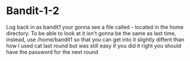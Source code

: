# Bandit-1-2
Log back in as bandit1 your gonna see a file  called - located in the home directory.  To be able to look at it isn't gonna be the same as last time, instead, use /home/bandit1 so that you can get into it slightly diffent than how I used cat last round but was still easy if you did it right you should have the password for the next round
